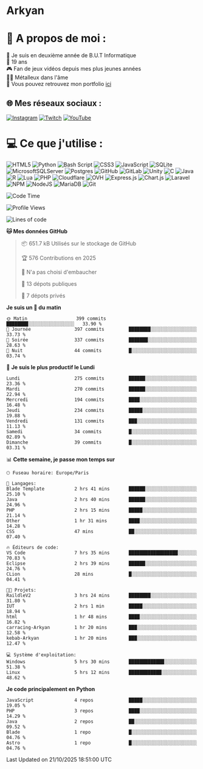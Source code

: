 # Arkyan
 # 💫 A propos de moi :
📖 Je suis en deuxième année de B.U.T Informatique  
🎂 19 ans  
🎮 Fan de jeux vidéos depuis mes plus jeunes années  
🤘🏻 Métalleux dans l'âme  
📕 Vous pouvez retrouvez mon portfolio [ici](https://arkyanportfolio.netlify.app/)

## 🌐 Mes réseaux sociaux :
[![Instagram](https://img.shields.io/badge/Instagram-%23E4405F.svg?logo=Instagram&logoColor=white)](https://instagram.com/arkyan25) [![Twitch](https://img.shields.io/badge/Twitch-%239146FF.svg?logo=Twitch&logoColor=white)](https://twitch.tv/arkyan_) [![YouTube](https://img.shields.io/badge/YouTube-%23FF0000.svg?logo=YouTube&logoColor=white)](https://youtube.com/@arkyan_) 

# 💻 Ce que j'utilise :
![HTML5](https://img.shields.io/badge/html5-%23E34F26.svg?style=for-the-badge&logo=html5&logoColor=white) ![Python](https://img.shields.io/badge/python-3670A0?style=for-the-badge&logo=python&logoColor=ffdd54) ![Bash Script](https://img.shields.io/badge/bash_script-%23121011.svg?style=for-the-badge&logo=gnu-bash&logoColor=white) ![CSS3](https://img.shields.io/badge/css3-%231572B6.svg?style=for-the-badge&logo=css3&logoColor=white) ![JavaScript](https://img.shields.io/badge/javascript-%23323330.svg?style=for-the-badge&logo=javascript&logoColor=%23F7DF1E) ![SQLite](https://img.shields.io/badge/sqlite-%2307405e.svg?style=for-the-badge&logo=sqlite&logoColor=white) ![MicrosoftSQLServer](https://img.shields.io/badge/Microsoft%20SQL%20Server-CC2927?style=for-the-badge&logo=microsoft%20sql%20server&logoColor=white) ![Postgres](https://img.shields.io/badge/postgres-%23316192.svg?style=for-the-badge&logo=postgresql&logoColor=white) ![GitHub](https://img.shields.io/badge/github-%23121011.svg?style=for-the-badge&logo=github&logoColor=white) ![GitLab](https://img.shields.io/badge/gitlab-%23181717.svg?style=for-the-badge&logo=gitlab&logoColor=white) ![Unity](https://img.shields.io/badge/unity-%23000000.svg?style=for-the-badge&logo=unity&logoColor=white)  ![C](https://img.shields.io/badge/c-%2300599C.svg?style=for-the-badge&logo=c&logoColor=white) ![Java](https://img.shields.io/badge/java-%23ED8B00.svg?style=for-the-badge&logo=openjdk&logoColor=white) ![R](https://img.shields.io/badge/r-%23276DC3.svg?style=for-the-badge&logo=r&logoColor=white)
![Lua](https://img.shields.io/badge/lua-%232C2D72.svg?style=for-the-badge&logo=lua&logoColor=white) ![PHP](https://img.shields.io/badge/php-%23777BB4.svg?style=for-the-badge&logo=php&logoColor=white) ![Cloudflare](https://img.shields.io/badge/Cloudflare-F38020?style=for-the-badge&logo=Cloudflare&logoColor=white) ![OVH](https://img.shields.io/badge/ovh-%23123F6D.svg?style=for-the-badge&logo=ovh&logoColor=#123F6D) ![Express.js](https://img.shields.io/badge/express.js-%23404d59.svg?style=for-the-badge&logo=express&logoColor=%2361DAFB) ![Chart.js](https://img.shields.io/badge/chart.js-F5788D.svg?style=for-the-badge&logo=chart.js&logoColor=white) ![Laravel](https://img.shields.io/badge/laravel-%23FF2D20.svg?style=for-the-badge&logo=laravel&logoColor=white) ![NPM](https://img.shields.io/badge/NPM-%23CB3837.svg?style=for-the-badge&logo=npm&logoColor=white) ![NodeJS](https://img.shields.io/badge/node.js-6DA55F?style=for-the-badge&logo=node.js&logoColor=white) ![MariaDB](https://img.shields.io/badge/MariaDB-003545?style=for-the-badge&logo=mariadb&logoColor=white) ![Git](https://img.shields.io/badge/git-%23F05033.svg?style=for-the-badge&logo=git&logoColor=white)

<!--START_SECTION:waka-->
![Code Time](http://img.shields.io/badge/Code%20Time-448%20hrs%204%20mins-blue)

![Profile Views](http://img.shields.io/badge/Vues%20du%20profil-0-blue)

![Lines of code](https://img.shields.io/badge/Depuis%20Hello%20World%2C%20j%27ai%20%C3%A9crit-4.1%20million%20Lignes%20de%20code-blue)

**🐱 Mes données GitHub** 

> 📦 651.7 kB Utilisés sur le stockage de GitHub 
 > 
> 🏆 576 Contributions en 2025
 > 
> 🚫 N'a pas choisi d'embaucher
 > 
> 📜 13 dépots publiques 
 > 
> 🔑 7 dépots privés 
 > 
**Je suis un 🐤 du matin** 

```text
🌞 Matin                  399 commits         ████████░░░░░░░░░░░░░░░░░   33.90 % 
🌆 Journée                397 commits         ████████░░░░░░░░░░░░░░░░░   33.73 % 
🌃 Soirée                 337 commits         ███████░░░░░░░░░░░░░░░░░░   28.63 % 
🌙 Nuit                   44 commits          █░░░░░░░░░░░░░░░░░░░░░░░░   03.74 % 
```
📅 **Je suis le plus productif le Lundi** 

```text
Lundi                    275 commits         ██████░░░░░░░░░░░░░░░░░░░   23.36 % 
Mardi                    270 commits         ██████░░░░░░░░░░░░░░░░░░░   22.94 % 
Mercredi                 194 commits         ████░░░░░░░░░░░░░░░░░░░░░   16.48 % 
Jeudi                    234 commits         █████░░░░░░░░░░░░░░░░░░░░   19.88 % 
Vendredi                 131 commits         ███░░░░░░░░░░░░░░░░░░░░░░   11.13 % 
Samedi                   34 commits          █░░░░░░░░░░░░░░░░░░░░░░░░   02.89 % 
Dimanche                 39 commits          █░░░░░░░░░░░░░░░░░░░░░░░░   03.31 % 
```


📊 **Cette semaine, je passe mon temps sur** 

```text
🕑︎ Fuseau horaire: Europe/Paris

💬 Langages: 
Blade Template           2 hrs 41 mins       ██████░░░░░░░░░░░░░░░░░░░   25.10 % 
Java                     2 hrs 40 mins       ██████░░░░░░░░░░░░░░░░░░░   24.96 % 
PHP                      2 hrs 15 mins       █████░░░░░░░░░░░░░░░░░░░░   21.14 % 
Other                    1 hr 31 mins        ████░░░░░░░░░░░░░░░░░░░░░   14.28 % 
CSS                      47 mins             ██░░░░░░░░░░░░░░░░░░░░░░░   07.40 % 

🔥 Éditeurs de code: 
VS Code                  7 hrs 35 mins       ██████████████████░░░░░░░   70.83 % 
Eclipse                  2 hrs 39 mins       ██████░░░░░░░░░░░░░░░░░░░   24.76 % 
CLion                    28 mins             █░░░░░░░░░░░░░░░░░░░░░░░░   04.41 % 

🐱‍💻 Projets: 
RaildleV2                3 hrs 24 mins       ████████░░░░░░░░░░░░░░░░░   31.80 % 
IUT                      2 hrs 1 min         █████░░░░░░░░░░░░░░░░░░░░   18.94 % 
html                     1 hr 48 mins        ████░░░░░░░░░░░░░░░░░░░░░   16.82 % 
carracing-Arkyan         1 hr 20 mins        ███░░░░░░░░░░░░░░░░░░░░░░   12.58 % 
kebab-Arkyan             1 hr 20 mins        ███░░░░░░░░░░░░░░░░░░░░░░   12.47 % 

💻 Système d'exploitation: 
Windows                  5 hrs 30 mins       █████████████░░░░░░░░░░░░   51.38 % 
Linux                    5 hrs 12 mins       ████████████░░░░░░░░░░░░░   48.62 % 
```

**Je code principalement en Python** 

```text
JavaScript               4 repos             █████░░░░░░░░░░░░░░░░░░░░   19.05 % 
PHP                      3 repos             ████░░░░░░░░░░░░░░░░░░░░░   14.29 % 
Java                     2 repos             ██░░░░░░░░░░░░░░░░░░░░░░░   09.52 % 
Blade                    1 repo              █░░░░░░░░░░░░░░░░░░░░░░░░   04.76 % 
Astro                    1 repo              █░░░░░░░░░░░░░░░░░░░░░░░░   04.76 % 
```




 Last Updated on 21/10/2025 18:51:00 UTC
<!--END_SECTION:waka-->

<!--START_SECTION:SHOW_PROJECTS-->
<!--END_SECTION:SHOW_PROJECTS-->

<!--START_SECTION:SHOW_LINES_OF_CODE-->
<!--END_SECTION:SHOW_LINES_OF_CODE-->

<!--START_SECTION:SHOW_TOTAL_CODE_TIME-->
<!--END_SECTION:SHOW_TOTAL_CODE_TIME-->

<!--START_SECTION:SHOW_PROFILE_VIEWS-->
<!--END_SECTION:SHOW_PROFILE_VIEWS-->

<!--START_SECTION:SHOW_COMMIT-->
<!--END_SECTION:SHOW_COMMIT-->

<!--START_SECTION:SHOW_DAYS_OF_WEEK-->
<!--END_SECTION:SHOW_DAYS_OF_WEEK-->

<!--START_SECTION:SHOW_LANGUAGE-->
<!--END_SECTION:SHOW_LANGUAGE-->

<!--START_SECTION:SHOW_TIMEZONE-->
<!--END_SECTION:SHOW_TIMEZONE-->

<!--START_SECTION:SHOW_LANGUAGE_PER_REPO-->
<!--END_SECTION:SHOW_LANGUAGE_PER_REPO-->

<!--START_SECTION:SHOW_SHORT_INFO-->
<!--END_SECTION:SHOW_SHORT_INFO-->
